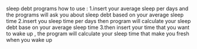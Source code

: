 sleep debt programs 
how to use : 
    1.insert your average sleep per days and the programs will ask you about sleep debt based on your average sleep time
    2.insert you sleep time per days then program will calculate your sleep debt base on your average sleep time
    3.then insert your time that you want to wake up , the program will calculate your sleep time that make you fresh when you wake up
    
    
